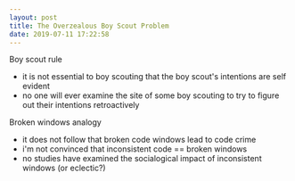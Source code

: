 ```yaml
---
layout: post
title: The Overzealous Boy Scout Problem
date: 2019-07-11 17:22:58
---
```


Boy scout rule
- it is not essential to boy scouting that the boy scout's intentions are self evident
- no one will ever examine the site of some boy scouting to try to figure out their intentions retroactively

Broken windows analogy
- it does not follow that broken code windows lead to code crime
- i'm not convinced that inconsistent code == broken windows
- no studies have examined the socialogical impact of inconsistent windows (or eclectic?)
